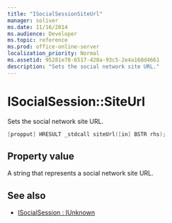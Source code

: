 ```yaml
---
title: "ISocialSessionSiteUrl"
manager: soliver
ms.date: 11/16/2014
ms.audience: Developer
ms.topic: reference
ms.prod: office-online-server
localization_priority: Normal
ms.assetid: 95281e78-6517-428a-93c5-2e4a168d4661
description: "Sets the social network site URL."
---
```


# ISocialSession::SiteUrl

Sets the social network site URL. 
  
```cpp
[propput] HRESULT _stdcall siteUrl([in] BSTR rhs);
```

## Property value

A string that represents a social network site URL.
  
## See also

- [ISocialSession : IUnknown](isocialsessioniunknown.md)

